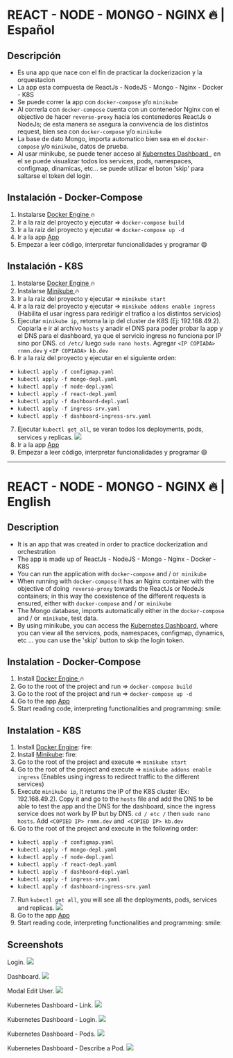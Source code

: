 # REACT - NODE - MONGO - NGINX :fire: | Español

## Descripción

-   Es una app que nace con el fin de practicar la dockerizacion y la orquestacion
-   La app esta compuesta de ReactJs - NodeJS - Mongo - Nginx - Docker - K8S
-   Se puede correr la app con `docker-compose` y/o `minikube`
-   Al correrla con `docker-compose` cuenta con un contenedor Nginx con el objectivo de hacer `reverse-proxy` hacia los contenedores ReactJs o NodeJs; de esta manera se asegura la convivencia de los distintos request, bien sea con `docker-compose` y/o `minikube`
-   La base de dato Mongo, importa automatico bien sea en el `docker-compose` y/o `minikube`, datos de prueba.
-   Al usar minikube, se puede tener acceso al [ Kubernetes Dashboard ](https://kubernetes.io/docs/tasks/access-application-cluster/web-ui-dashboard/), en el se puede visualizar todos los services, pods, namespaces, configmap, dinamicas, etc... se puede utilizar el boton 'skip' para saltarse el token del login.

## Instalación - Docker-Compose

1. Instalarse [ Docker Engine ](https://docs.docker.com/engine/install/) :fire:
2. Ir a la raiz del proyecto y ejecutar => `docker-compose build`
3. Ir a la raiz del proyecto y ejecutar => `docker-compose up -d`
4. Ir a la app [ App ](http://127.0.0.1:55/)
5. Empezar a leer código, interpretar funcionalidades y programar :smile:

## Instalación - K8S

1. Instalarse [ Docker Engine ](https://docs.docker.com/engine/install/) :fire:
2. Instalarse [ Minikube ](https://minikube.sigs.k8s.io/docs/start/) :fire:
3. Ir a la raiz del proyecto y ejecutar => `minikube start`
4. Ir a la raiz del proyecto y ejecutar => `minikube addons enable ingress` (Habilita el usar ingress para redirigir el trafico a los distintos servicios)
5. Ejecutar `minikube ip`, retorna la ip del cluster de K8S (Ej: 192.168.49.2). Copiarla e ir al archivo `hosts` y anadir el DNS para poder probar la app y el DNS para el dashboard, ya que el servicio ingress no funciona por IP sino por DNS. `cd /etc/` luego `sudo nano hosts`. Agregar `<IP COPIADA> rnmn.dev` y `<IP COPIADA> kb.dev`
6. Ir a la raiz del proyecto y ejecutar en el siguiente orden:

-   `kubectl apply -f configmap.yaml`
-   `kubectl apply -f mongo-depl.yaml`
-   `kubectl apply -f node-depl.yaml`
-   `kubectl apply -f react-depl.yaml`
-   `kubectl apply -f dashboard-depl.yaml`
-   `kubectl apply -f ingress-srv.yaml`
-   `kubectl apply -f dashboard-ingress-srv.yaml`

7. Ejecutar `kubectl get all`, se veran todos los deployments, pods, services y replicas.
   ![](images/k8s.png)
8. Ir a la app [ App ](http://rnmn.dev/)
9. Empezar a leer código, interpretar funcionalidades y programar :smile:

---

# REACT - NODE - MONGO - NGINX :fire: | English

## Description

-   It is an app that was created in order to practice dockerization and orchestration
-   The app is made up of ReactJs - NodeJS - Mongo - Nginx - Docker - K8S
-   You can run the application with `docker-compose` and / or` minikube`
-   When running with `docker-compose` it has an Nginx container with the objective of doing` reverse-proxy` towards the ReactJs or NodeJs containers; in this way the coexistence of the different requests is ensured, either with `docker-compose` and / or` minikube`
-   The Mongo database, imports automatically either in the `docker-compose` and / or` minikube`, test data.
-   By using minikube, you can access the [Kubernetes Dashboard](https://kubernetes.io/docs/tasks/access-application-cluster/web-ui-dashboard/), where you can view all the services, pods, namespaces, configmap, dynamics, etc ... you can use the 'skip' button to skip the login token.

## Instalation - Docker-Compose

1. Install [ Docker Engine ](https://docs.docker.com/engine/install/) :fire:
2. Go to the root of the project and run => `docker-compose build`
3. Go to the root of the project and run => `docker-compose up -d`
4. Go to the app [ App ](http://127.0.0.1:55/)
5. Start reading code, interpreting functionalities and programming: smile:

## Instalation - K8S

1. Install [Docker Engine](https://docs.docker.com/engine/install/): fire:
2. Install [Minikube](https://minikube.sigs.k8s.io/docs/start/): fire:
3. Go to the root of the project and execute => `minikube start`
4. Go to the root of the project and execute => `minikube addons enable ingress` (Enables using ingress to redirect traffic to the different services)
5. Execute `minikube ip`, it returns the IP of the K8S cluster (Ex: 192.168.49.2). Copy it and go to the `hosts` file and add the DNS to be able to test the app and the DNS for the dashboard, since the ingress service does not work by IP but by DNS. `cd / etc /` then `sudo nano hosts`. Add `<COPIED IP> rnmn.dev` and` <COPIED IP> kb.dev`
6. Go to the root of the project and execute in the following order:

-   `kubectl apply -f configmap.yaml`
-   `kubectl apply -f mongo-depl.yaml`
-   `kubectl apply -f node-depl.yaml`
-   `kubectl apply -f react-depl.yaml`
-   `kubectl apply -f dashboard-depl.yaml`
-   `kubectl apply -f ingress-srv.yaml`
-   `kubectl apply -f dashboard-ingress-srv.yaml`

7. Run `kubectl get all`, you will see all the deployments, pods, services and replicas.
   ![](images/k8s.png)
8. Go to the app [App](http://rnmn.dev/)
9. Start reading code, interpreting functionalities and programming: smile:

## Screenshots

Login.
![](images/login.png)

Dashboard.
![](images/dashboard.png)

Modal Edit User.
![](images/edituser.png)

Kubernetes Dashboard - Link.
![](images/kdlink.png)

Kubernetes Dashboard - Login.
![](images/kdlogin.png)

Kubernetes Dashboard - Pods.
![](images/kdpods.png)

Kubernetes Dashboard - Describe a Pod.
![](images/kbdescribepod.png)
